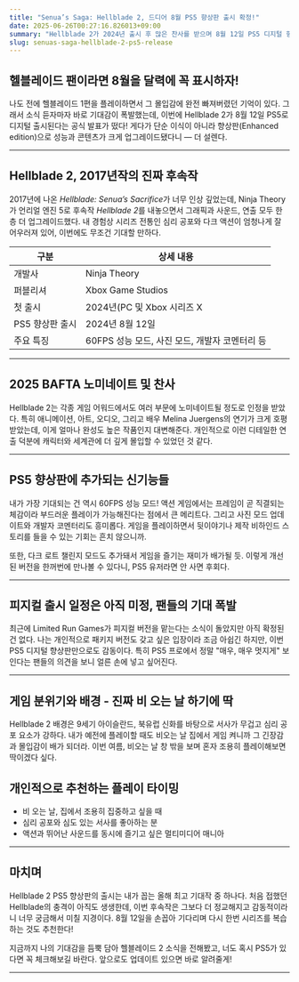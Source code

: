 ```yaml
---
title: "Senua’s Saga: Hellblade 2, 드디어 8월 PS5 향상판 출시 확정!"
date: 2025-06-26T00:27:16.826013+09:00
summary: "Hellblade 2가 2024년 출시 후 많은 찬사를 받으며 8월 12일 PS5 디지털 향상판으로 돌아온다고 밝혀졌어요. 60FPS 모드와 개발자 코멘터리 등 다양한 신규 콘텐츠도 함께 만나볼 수 있습니다."
slug: senuas-saga-hellblade-2-ps5-release
---
```


## 헬블레이드 팬이라면 8월을 달력에 꼭 표시하자!

나도 전에 헬블레이드 1편을 플레이하면서 그 몰입감에 완전 빠져버렸던 기억이 있다. 그래서 소식 듣자마자 바로 기대감이 폭발했는데, 이번에 Hellblade 2가 8월 12일 PS5로 디지털 출시된다는 공식 발표가 떴다! 게다가 단순 이식이 아니라 향상판(Enhanced edition)으로 성능과 콘텐츠가 크게 업그레이드됐다니 — 더 설렌다.


---

## Hellblade 2, 2017년작의 진짜 후속작

2017년에 나온 *Hellblade: Senua’s Sacrifice*가 너무 인상 깊었는데, Ninja Theory가 언리얼 엔진 5로 후속작 *Hellblade 2*를 내놓으면서 그래픽과 사운드, 연출 모두 한층 더 업그레이드했다. 내 경험상 시리즈 전통인 심리 공포와 다크 액션이 엄청나게 잘 어우러져 있어, 이번에도 무조건 기대할 만하다.


| 구분          | 상세 내용                                       |
|-------------|---------------------------------------------|
| 개발사        | Ninja Theory                                 |
| 퍼블리셔      | Xbox Game Studios                            |
| 첫 출시       | 2024년(PC 및 Xbox 시리즈 X|S)                |
| PS5 향상판 출시 | 2024년 8월 12일                             |
| 주요 특징     | 60FPS 성능 모드, 사진 모드, 개발자 코멘터리 등 |


---

## 2025 BAFTA 노미네이트 및 찬사

Hellblade 2는 각종 게임 어워드에서도 여러 부문에 노미네이트될 정도로 인정을 받았다. 특히 애니메이션, 아트, 오디오, 그리고 배우 Melina Juergens의 연기가 크게 호평받았는데, 이게 얼마나 완성도 높은 작품인지 대변해준다. 개인적으로 이런 디테일한 연출 덕분에 캐릭터와 세계관에 더 깊게 몰입할 수 있었던 것 같다.


---

## PS5 향상판에 추가되는 신기능들

내가 가장 기대되는 건 역시 60FPS 성능 모드! 액션 게임에서는 프레임이 곧 직결되는 체감이라 부드러운 플레이가 가능해진다는 점에서 큰 메리트다. 그리고 사진 모드 업데이트와 개발자 코멘터리도 흥미롭다. 게임을 플레이하면서 뒷이야기나 제작 비하인드 스토리를 들을 수 있는 기회는 흔치 않으니까.

또한, 다크 로트 챌린지 모드도 추가돼서 게임을 즐기는 재미가 배가될 듯. 이렇게 개선된 버전을 한꺼번에 만나볼 수 있다니, PS5 유저라면 안 사면 후회다.


---

## 피지컬 출시 일정은 아직 미정, 팬들의 기대 폭발

최근에 Limited Run Games가 피지컬 버전을 맡는다는 소식이 돌았지만 아직 확정된 건 없다. 나는 개인적으로 패키지 버전도 갖고 싶은 입장이라 조금 아쉽긴 하지만, 이번 PS5 디지털 향상판만으로도 감동이다. 특히 PS5 프로에서 정말 "매우, 매우 멋지게" 보인다는 팬들의 의견을 보니 얼른 손에 넣고 싶어진다.


---

## 게임 분위기와 배경 - 진짜 비 오는 날 하기에 딱

Hellblade 2 배경은 9세기 아이슬란드, 북유럽 신화를 바탕으로 서사가 무겁고 심리 공포 요소가 강하다. 내가 예전에 플레이할 때도 비오는 날 집에서 게임 켜니까 그 긴장감과 몰입감이 배가 되더라. 이번 여름, 비오는 날 창 밖을 보며 혼자 조용히 플레이해보면 딱이겠다 싶다.


## 개인적으로 추천하는 플레이 타이밍

- 비 오는 날, 집에서 조용히 집중하고 싶을 때
- 심리 공포와 심도 있는 서사를 좋아하는 분
- 액션과 뛰어난 사운드를 동시에 즐기고 싶은 멀티미디어 매니아


---

## 마치며

Hellblade 2 PS5 향상판의 출시는 내가 꼽는 올해 최고 기대작 중 하나다. 처음 접했던 Hellblade의 충격이 아직도 생생한데, 이번 후속작은 그보다 더 정교해지고 감동적이라니 너무 궁금해서 미칠 지경이다. 8월 12일을 손꼽아 기다리며 다시 한번 시리즈를 복습하는 것도 추천한다!


지금까지 나의 기대감을 듬뿍 담아 헬블레이드 2 소식을 전해봤고, 너도 혹시 PS5가 있다면 꼭 체크해보길 바란다. 앞으로도 업데이트 있으면 바로 알려줄게!

---

    